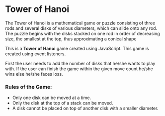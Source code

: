 <h1>Tower of Hanoi</h1>
<p>The Tower of Hanoi is a mathematical game or puzzle consisting of three rods and several disks of various diameters, which can slide onto any rod. The puzzle begins with the disks stacked on one rod in order of decreasing size, the smallest at the top, thus approximating a conical shape</p>
<p>This is a <b>Tower of Hanoi</b> game created using JavaScript. This game is created using event listeners.</p>
<p>First the user needs to add the number of disks that he/she wants to play with. If the user can finish the game within the given move count he/she wins else he/she faces loss.</p>
<h3>Rules of the Game: </h3>
<ul>
  <li>Only one disk can be moved at a time.</li>
  <li>Only the disk at the top of a stack can be moved.</li>
  <li>A disk cannot be placed on top of another disk with a smaller diameter.</li>
</ul>
